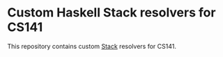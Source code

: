 # Custom Haskell Stack resolvers for CS141

This repository contains custom [Stack](https://docs.haskellstack.org/) resolvers for CS141.
